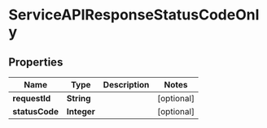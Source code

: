 

# ServiceAPIResponseStatusCodeOnly


## Properties

| Name | Type | Description | Notes |
|------------ | ------------- | ------------- | -------------|
|**requestId** | **String** |  |  [optional] |
|**statusCode** | **Integer** |  |  [optional] |



